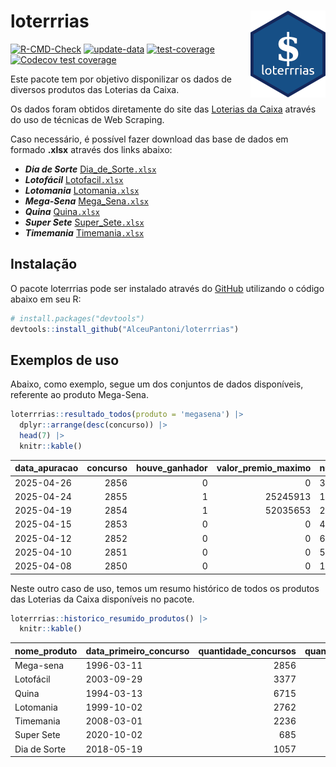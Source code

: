 
<!-- README.md is generated from README.Rmd. Please edit that file -->

# loterrrias <img src="man/figures/logo.png" align="right" height="139" />

<!-- badges: start -->

[![R-CMD-Check](https://github.com/AlceuPantoni/loterrrias/actions/workflows/R-CMD-check.yaml/badge.svg?branch=main)](https://github.com/AlceuPantoni/loterrrias/actions/workflows/R-CMD-check.yaml)
[![update-data](https://github.com/AlceuPantoni/loterrrias/actions/workflows/update-data.yaml/badge.svg)](https://github.com/AlceuPantoni/loterrrias/actions/workflows/update-data.yaml)
[![test-coverage](https://github.com/AlceuPantoni/loterrrias/actions/workflows/test-coverage.yaml/badge.svg?branch=main)](https://github.com/AlceuPantoni/loterrrias/actions/workflows/test-coverage.yaml)
[![Codecov test
coverage](https://codecov.io/gh/AlceuPantoni/loterrrias/branch/main/graph/badge.svg)](https://codecov.io/gh/AlceuPantoni/loterrrias?branch=main)
<!-- badges: end -->

Este pacote tem por objetivo disponilizar os dados de diversos produtos
das Loterias da Caixa.

Os dados foram obtidos diretamente do site das [Loterias da
Caixa](https://loterias.caixa.gov.br/Paginas/default.aspx) através do
uso de técnicas de Web Scraping.

Caso necessário, é possível fazer download das base de dados em formado
**.xlsx** através dos links abaixo:

- ***Dia de Sorte***
  [Dia_de_Sorte`.xlsx`](https://raw.githubusercontent.com/AlceuPantoni/loterrrias/main/data-raw/resultados_diadesorte.xlsx)
- ***Lotofácil***
  [Lotofacil`.xlsx`](https://raw.githubusercontent.com/AlceuPantoni/loterrrias/main/data-raw/resultados_lotofacil.xlsx)
- ***Lotomania***
  [Lotomania`.xlsx`](https://raw.githubusercontent.com/AlceuPantoni/loterrrias/main/data-raw/resultados_lotomania.xlsx)
- ***Mega-Sena***
  [Mega_Sena`.xlsx`](https://raw.githubusercontent.com/AlceuPantoni/loterrrias/main/data-raw/resultados_megasena.xlsx)
- ***Quina***
  [Quina`.xlsx`](https://raw.githubusercontent.com/AlceuPantoni/loterrrias/main/data-raw/resultados_quina.xlsx)
- ***Super Sete***
  [Super_Sete`.xlsx`](https://raw.githubusercontent.com/AlceuPantoni/loterrrias/main/data-raw/resultados_supersete.xlsx)
- ***Timemania***
  [Timemania`.xlsx`](https://raw.githubusercontent.com/AlceuPantoni/loterrrias/main/data-raw/resultados_timemania.xlsx)

## Instalação

O pacote loterrrias pode ser instalado através do
[GitHub](https://github.com/) utilizando o código abaixo em seu R:

``` r
# install.packages("devtools")
devtools::install_github("AlceuPantoni/loterrrias")
```

## Exemplos de uso

Abaixo, como exemplo, segue um dos conjuntos de dados disponíveis,
referente ao produto Mega-Sena.

``` r
loterrrias::resultado_todos(produto = 'megasena') |> 
  dplyr::arrange(desc(concurso)) |> 
  head(7) |> 
  knitr::kable()
```

| data_apuracao | concurso | houve_ganhador | valor_premio_maximo | numeros_sorteados | num_1 | num_2 | num_3 | num_4 | num_5 | num_6 |
|:--------------|---------:|---------------:|--------------------:|:------------------|------:|------:|------:|------:|------:|------:|
| 2025-04-26    |     2856 |              0 |                   0 | 3;5;10;27;38;48   |     3 |     5 |    10 |    27 |    38 |    48 |
| 2025-04-24    |     2855 |              1 |            25245913 | 12;16;24;31;51;55 |    12 |    16 |    24 |    31 |    51 |    55 |
| 2025-04-19    |     2854 |              1 |            52035653 | 2;13;16;31;44;55  |     2 |    13 |    16 |    31 |    44 |    55 |
| 2025-04-15    |     2853 |              0 |                   0 | 4;18;23;48;53;56  |     4 |    18 |    23 |    48 |    53 |    56 |
| 2025-04-12    |     2852 |              0 |                   0 | 6;22;24;49;53;56  |     6 |    22 |    24 |    49 |    53 |    56 |
| 2025-04-10    |     2851 |              0 |                   0 | 5;6;17;37;43;54   |     5 |     6 |    17 |    37 |    43 |    54 |
| 2025-04-08    |     2850 |              0 |                   0 | 1;2;15;26;43;50   |     1 |     2 |    15 |    26 |    43 |    50 |

Neste outro caso de uso, temos um resumo histórico de todos os produtos
das Loterias da Caixa disponíveis no pacote.

``` r
loterrrias::historico_resumido_produtos() |> 
  knitr::kable()
```

| nome_produto | data_primeiro_concurso | quantidade_concursos | quantidade_concursos_com_ganhador | percentual_com_ganhador | media_premiacao | maior_premio | menor_premio | total_dezenas_sorteadas | numero_mais_sorteado | numero_menos_sorteado |
|:-------------|:-----------------------|---------------------:|----------------------------------:|------------------------:|----------------:|-------------:|-------------:|------------------------:|---------------------:|----------------------:|
| Mega-sena    | 1996-03-11             |                 2856 |                               631 |                    0.22 |      25899799.9 |    289420865 |    348732.75 |                   17136 |                   10 |                    26 |
| Lotofácil    | 2003-09-29             |                 3377 |                              2988 |                    0.88 |        962129.3 |      8252873 |     10712.22 |                   50655 |                   20 |                    16 |
| Quina        | 1994-03-13             |                 6715 |                              2589 |                    0.39 |       3541709.2 |    579215957 |     14230.37 |                   33575 |                    4 |                    47 |
| Lotomania    | 1999-10-02             |                 2762 |                               694 |                    0.25 |       2517249.1 |     37261930 |    109348.66 |                   55240 |                   47 |                    96 |
| Timemania    | 2008-03-01             |                 2236 |                                77 |                    0.03 |      25625235.1 |    818652938 |    164711.44 |                   15652 |                   20 |                    53 |
| Super Sete   | 2020-10-02             |                  685 |                                29 |                    0.04 |       3086601.8 |     10146164 |    124747.77 |                    4795 |                    7 |                     1 |
| Dia de Sorte | 2018-05-19             |                 1057 |                               329 |                    0.31 |        817508.4 |      4872572 |     59101.35 |                    7399 |                   10 |                     1 |

